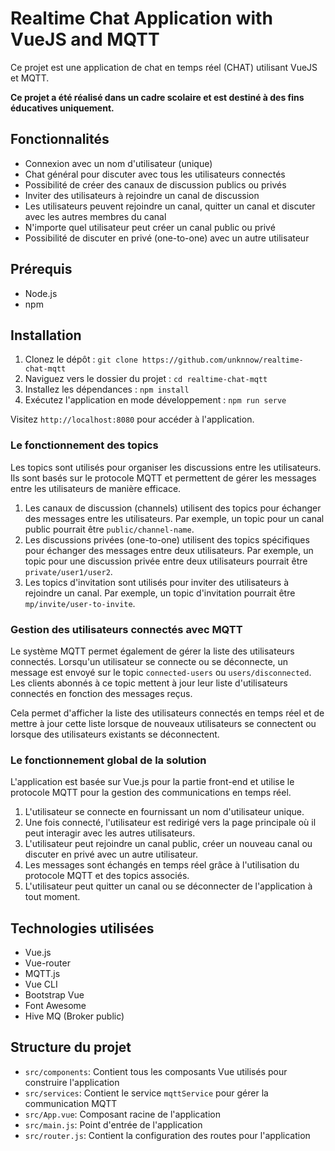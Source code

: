 # Realtime Chat Application with VueJS and MQTT

Ce projet est une application de chat en temps réel (CHAT) utilisant VueJS et MQTT.

**Ce projet a été réalisé dans un cadre scolaire et est destiné à des fins éducatives uniquement.**


## Fonctionnalités

- Connexion avec un nom d'utilisateur (unique)
- Chat général pour discuter avec tous les utilisateurs connectés
- Possibilité de créer des canaux de discussion publics ou privés
- Inviter des utilisateurs à rejoindre un canal de discussion
- Les utilisateurs peuvent rejoindre un canal, quitter un canal et discuter avec les autres membres du canal
- N'importe quel utilisateur peut créer un canal public ou privé
- Possibilité de discuter en privé (one-to-one) avec un autre utilisateur

## Prérequis

- Node.js
- npm

## Installation

1. Clonez le dépôt :
   ```git clone https://github.com/unknnow/realtime-chat-mqtt```
2. Naviguez vers le dossier du projet :
   ```cd realtime-chat-mqtt```
3. Installez les dépendances :
   ```npm install```
4. Exécutez l'application en mode développement :
   ```npm run serve```

Visitez `http://localhost:8080` pour accéder à l'application.

### Le fonctionnement des topics

Les topics sont utilisés pour organiser les discussions entre les utilisateurs. Ils sont basés sur le protocole MQTT et permettent de gérer les messages entre les utilisateurs de manière efficace.

1. Les canaux de discussion (channels) utilisent des topics pour échanger des messages entre les utilisateurs. Par exemple, un topic pour un canal public pourrait être `public/channel-name`.
2. Les discussions privées (one-to-one) utilisent des topics spécifiques pour échanger des messages entre deux utilisateurs. Par exemple, un topic pour une discussion privée entre deux utilisateurs pourrait être `private/user1/user2`.
3. Les topics d'invitation sont utilisés pour inviter des utilisateurs à rejoindre un canal. Par exemple, un topic d'invitation pourrait être `mp/invite/user-to-invite`.

### Gestion des utilisateurs connectés avec MQTT

Le système MQTT permet également de gérer la liste des utilisateurs connectés. Lorsqu'un utilisateur se connecte ou se déconnecte, un message est envoyé sur le topic `connected-users` ou `users/disconnected`. Les clients abonnés à ce topic mettent à jour leur liste d'utilisateurs connectés en fonction des messages reçus.

Cela permet d'afficher la liste des utilisateurs connectés en temps réel et de mettre à jour cette liste lorsque de nouveaux utilisateurs se connectent ou lorsque des utilisateurs existants se déconnectent.

### Le fonctionnement global de la solution

L'application est basée sur Vue.js pour la partie front-end et utilise le protocole MQTT pour la gestion des communications en temps réel.

1. L'utilisateur se connecte en fournissant un nom d'utilisateur unique.
2. Une fois connecté, l'utilisateur est redirigé vers la page principale où il peut interagir avec les autres utilisateurs.
3. L'utilisateur peut rejoindre un canal public, créer un nouveau canal ou discuter en privé avec un autre utilisateur.
4. Les messages sont échangés en temps réel grâce à l'utilisation du protocole MQTT et des topics associés.
5. L'utilisateur peut quitter un canal ou se déconnecter de l'application à tout moment.


## Technologies utilisées

- Vue.js
- Vue-router
- MQTT.js
- Vue CLI
- Bootstrap Vue
- Font Awesome
- Hive MQ (Broker public)

## Structure du projet

- `src/components`: Contient tous les composants Vue utilisés pour construire l'application
- `src/services`: Contient le service `mqttService` pour gérer la communication MQTT
- `src/App.vue`: Composant racine de l'application
- `src/main.js`: Point d'entrée de l'application
- `src/router.js`: Contient la configuration des routes pour l'application
